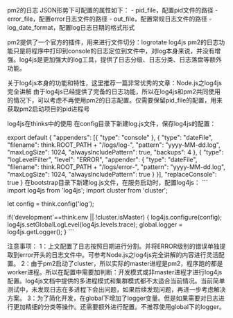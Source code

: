 pm2的日志
JSON形势下可配置的属性如下： - pid_file，配置pid文件的路径 - error_file，配置error日志文件的路径 - out_file，配置常规日志文件的路径 - log_date_format，配置log日志日期的格式形式

pm2提供了一个官方的插件，用来进行文件切分：logrotate
log4js
pm2的日志功能只是将程序中打印到console的日志定位到文件中，对log本身来说，并没有增强。log4js是更加强大的log工具，提供了日志分级、日志分类、日志落盘等额外功能。

关于log4js本身的功能和特性，这里推荐一篇非常优秀的文章：Node.js之log4js完全讲解
由于log4js已经提供了完备的日志功能，所以在log4js和pm2共同使用的情况下，可以考虑不再使用pm2的日志配置。仅需要保留pid_file的配置，用来获取pm2启动项目的pid进程号

log4js在thinks中的使用
在config目录下新建log.js文件，保存log4js的配置：

export default {
 "appenders": [{
     "type": "console"
 }, {
     "type": "dateFile",
     "filename": think.ROOT_PATH + "/logs/log-",
     "pattern": "yyyy-MM-dd.log",
     "maxLogSize": 1024,
     "alwaysIncludePattern": true,
     "backups": 4
 }, {
     "type": "logLevelFilter",
     "level": "ERROR",
     "appender": {
         "type": "dateFile",
         "filename": think.ROOT_PATH + "/logs/error-",
         "pattern": "yyyy-MM-dd.log",
         "maxLogSize": 1024,
         "alwaysIncludePattern": true
     }
 }],
 "replaceConsole": true
}
在bootstrap目录下新建log.js文件，在服务启动时，配置log4js： ``` import log4js from 'log4js'; import cluster from 'cluster';

let config = think.config('log');

if('development'==think.env || !cluster.isMaster) { log4js.configure(config); log4js.setGlobalLogLevel(log4js.levels.trace); global.logger = log4js.getLogger(); } ```

注意事项：
1：上文配置了日志按照日期进行分割。并将ERROR级别的错误单独提取到error开头的日志文件中。可参考Node.js之log4js完全讲解的内容进行灵活配置。 2：由于pm2启动了cluster，所以实际的master进程是pm2，程序跑的都是worker进程。所以在配置中需要加判断：开发模式或非master进程才进行log4js配置。log4js文档中提供的多进程模式和集群模式都不太适合当前情况。当前简单测试中，未发现日志在多进程下会出问题，如果后续发现问题，再进一步考虑解决方案。 3：为了简化开发，在global下增加了logger变量。但是如果需要对日志进行更加精细的分类等操作。还需要额外进行配置。不推荐使用global下的logger。
